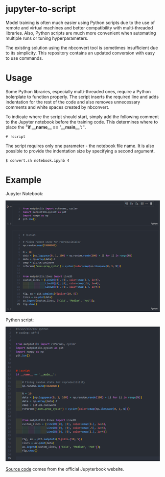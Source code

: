 # **jupyter-to-script**

Model training is often much easier using Python scripts due to the use of remote and virtual machines and better compatibility with multi-threaded libraries. Also, Python scripts are much more convenient when automating multiple runs or tuning hyperparameters.

The existing solution using the nbconvert tool is sometimes insufficient due to its simplicity.
This repository contains an updated conversion with easy to use commands.

# Usage

Some Python libraries, especially multi-threaded ones, require a Python bolerplate to function properly. The script inserts the required line and adds indentation for the rest of the code and also removes unnecessary comments and white spaces created by nbconvert.

To indicate where the script should start, simply add the following comment to the Jupyter notebook before the training code.
This determines where to place the **"if \_\_name\_\_ == '\_\_main\_\_':"**.
```
# !script
```

The script requires only one parameter - the notebook file name. It is also possible to provide the indentation size by specifying a second argument.
```
$ convert.sh notebook.ipynb 4
```

# Example

Jupyter Notebook:

<p align="center">
    <img src="images/notebook.png" alt="drawing" width=600"/>
</p>

Python script:

<p align="center">
    <img src="images/script.png" alt="drawing" width="600"/>
</p>

[Source code](https://jupyterbook.org/en/stable/file-types/notebooks.html) comes from the official Jupyterbook website.
